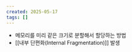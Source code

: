 ```yaml
---
created: 2025-05-17
tags: []
---
```

- 메모리를 미리 같은 크기로 분할해서 할당하는 방법
- [[내부 단편화(Internal Fragmentation)]] 발생